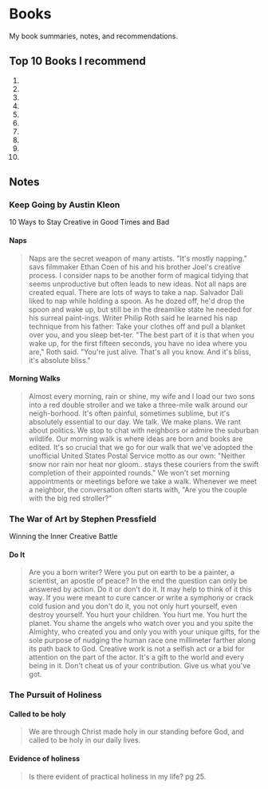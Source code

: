 # Books
My book summaries, notes, and recommendations.

## Top 10 Books I recommend
1. 
2. 
3. 
4. 
5. 
6. 
7. 
8. 
9. 
10. 

## Notes

### Keep Going by Austin Kleon
10 Ways to Stay Creative in Good Times and Bad

#### Naps
> Naps are the secret weapon of many artists. "It's mostly napping." savs filmmaker Ethan Coen of his and his brother Joel's creative process. I consider naps to be another form of magical tidying that seems unproductive but often leads to new ideas.
Not all naps are created equal. There are lots of ways to take a nap. Salvador Dali liked to nap while holding a spoon. As he dozed off, he'd drop the spoon and wake up, but still be in the dreamlike state he needed for his surreal paint-ings. Writer Philip Roth said he learned his nap technique from his father: Take your clothes off and pull a blanket over you, and you sleep bet-ter. "The best part of it is that when you wake up, for the first fifteen seconds, you have no idea where you are," Roth said. "You're just alive. That's all you know. And it's bliss, it's absolute bliss."

#### Morning Walks
> Almost every morning, rain or shine, my wife and I load our two sons into a red double stroller and we take a three-mile walk around our neigh-borhood. It's often painful, sometimes sublime, but it's absolutely essential to our day. We talk.
We make plans. We rant about politics. We stop to chat with neighbors or admire the suburban wildlife.
Our morning walk is where ideas are born and books are edited. It's so crucial that we go for our walk that we've adopted the unofficial United States Postal Service motto as our own:
"Neither snow nor rain nor heat nor gloom.. stays these couriers from the swift completion of their appointed rounds." We won't set morning appointments or meetings before we take a walk. Whenever we meet a neighbor, the conversation often starts with, "Are you the couple with the big red stroller?"

### The War of Art by Stephen Pressfield
Winning the Inner Creative Battle

#### Do It
> Are you a born writer? Were you put on earth to be a painter, a scientist, an apostle of peace? In the end the question can only be answered by action.
Do it or don't do it.
It may help to think of it this way. If you were meant to cure cancer or write a symphony or crack cold fusion and you don't do it, you not only hurt yourself, even destroy yourself. You hurt your children.
You hurt me. You hurt the planet.
You shame the angels who watch over you and you spite the Almighty, who created you and only you with your unique gifts, for the sole purpose of nudging the human race one millimeter farther along its path back to God.
Creative work is not a selfish act or a bid for attention on the part of the actor. It's a gift to the world and every being in it.
Don't cheat us of your contribution. Give us what you've got.

### The Pursuit of Holiness

#### Called to be holy
> We are through Christ made holy in our standing before God, and called to be holy in our daily lives.

#### Evidence of holiness
> Is there evident of practical holiness in my life? pg 25.
